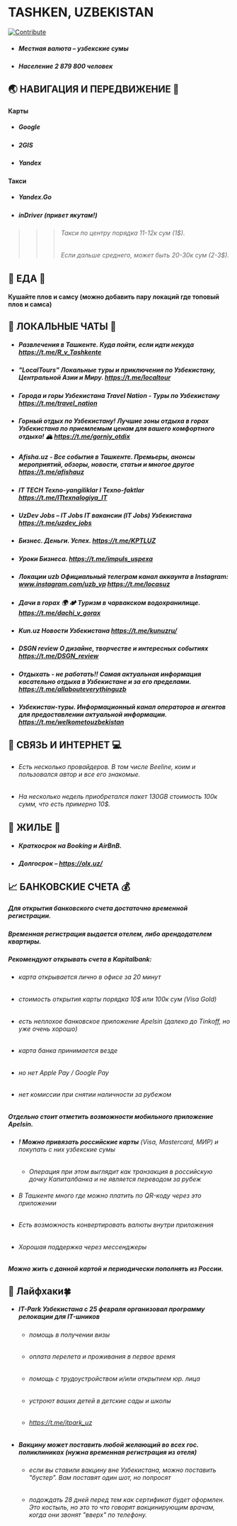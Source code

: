 # **TASHKEN, UZBEKISTAN**
[![Contribute](https://img.shields.io/badge/contribute-100000?style=for-the-badge&logo=github&logoColor=white)](https://github.com/deskntea/destinations/)
* ##### Местная валюта – узбекские сумы
* ##### Население 2 879 800 человек
## 🌏 НАВИГАЦИЯ И ПЕРЕДВИЖЕНИЕ 🚕
#### Карты
* ##### Google
* ##### 2GIS
* ##### Yandex
#### Такси
* ##### Yandex.Go
* ##### inDriver (привет якутам!)
>>> ###### Такси по центру порядка 11-12к сум (1$).
>>>  ###### Если дальше среднего, может быть 20-30к сум (2-3$).
## 🍔 ЕДА 🥙
#### Кушайте плов и самсу (можно добавить пару локаций где топовый плов и самса)
 ## 💬 ЛОКАЛЬНЫЕ ЧАТЫ 📧 
* ##### Развлечения в Ташкенте. Куда пойти, если идти некуда https://t.me/R_v_Tashkente
* ##### "LocalTours" Локальные туры и приключения по Узбекистану, Центральной Азии и Миру. https://t.me/localtour
* ##### Города и горы Узбекистана Travel Nation - Туры по Узбекистану https://t.me/travel_nation
* ##### Горный отдых по Узбекистану! Лучшие зоны отдыха в горах Узбекистана по приемлемым ценам для вашего комфортного отдыха! 🏔 https://t.me/gorniy_otdix
* ##### Afisha.uz - Все события в Ташкенте. Премьеры, анонсы мероприятий, обзоры, новости, статьи и многое другое https://t.me/afishauz
* ##### IT TECH Texno-yangiliklar I Texno-faktlar https://t.me/ITtexnalogiya_IT
* ##### UzDev Jobs – IT Jobs IT вакансии (IT Jobs) Узбекистана https://t.me/uzdev_jobs
* ##### Бизнес. Деньги. Успех. https://t.me/KPTLUZ
* ##### Уроки Бизнеса. https://t.me/impuls_uspexa
* ##### Локации uzb Официальный телеграм канал аккаунта в Instagram: www.instagram.com/uzb_vp https://t.me/locasuz
* ##### Дачи в горах  🌍 🏕 Туризм в чарвакском водохранилище. https://t.me/dachi_v_gorax
* ##### Kun.uz Новости Узбекистана https://t.me/kunuzru/
* ##### DSGN review О дизайне, творчестве и интересных событиях https://t.me/DSGN_review
* ##### Отдыхать - не работать!! Самая актуальная информация касательно отдыха в Узбекистане и за его пределами.  https://t.me/allabouteverythinguzb
* ##### Узбекистан-туры. Информационный канал операторов и агентов для предоставлении актуальной информации. https://t.me/welkometouzbekistan
## 📱 СВЯЗЬ И ИНТЕРНЕТ 💻
* ###### Есть несколько провайдеров. В том числе Beeline, коим и пользовался автор и все его знакомые.
* ###### На несколько недель приобретался пакет 130GB стоимость 100к сумм, что есть примерно 10$.
## 🏡 ЖИЛЬЕ 🏢
* ##### Краткосрок на Booking и AirBnB.
* ##### Долгосрок – https://olx.uz/
## 📈 БАНКОВСКИЕ СЧЕТА 💰
##### Для открытия банковского счета достаточно временной регистрации.
##### Временная регистрация выдается отелем, либо арендодателем квартиры.
##### Рекомендуют открывать счета в Kapitalbank:
* ###### карта открывается лично в офисе за 20 минут
* ###### стоимость открытия карты порядка 10$ или 100к сум (Visa Gold)
* ###### есть неплохое банковское приложение Apelsin (далеко до Tinkoff, но уже очень хорошо)
* ###### карта банка принимается везде
* ###### но нет Apple Pay / Google Pay 
* ###### нет комиссии при снятии наличности за рубежом
##### Отдельно стоит отметить возможности мобильного приложение Apelsin.
* ###### **! Можно привязать российские карты** (Visa, Mastercard, МИР) и покупать с них узбекские сумы
    * *Операция при этом выглядит как транзакция в российскую дочку Капиталбанка и не является переводом за рубеж*
* ###### В Ташкенте много где можно платить по QR-коду через это приложении
* ###### Есть возможность конвертировать валюты внутри приложения
* ###### Хорошая поддержка через мессенджеры
##### Можно жить с данной картой и периодически пополнять из России.        
## 🎯 Лайфхаки🍀

* ##### IT-Park Узбекистана с 25 февраля организовал программу релокации для IT-шников
    * ###### помощь в получении визы
    * ###### оплата перелета и проживания в первое время
    * ###### помощь с трудоустройством и/или открытием юр. лица
    * ###### устроют ваших детей в детские сады и школы
    * ###### https://t.me/itpark_uz
* ##### Вакцину может поставить любой желающий во всех гос. поликлиниках (нужна временная регистрация из отеля)
    * ###### если вы ставили вакцину вне Узбекистана, можно поставить "бустер". Вам поставят один шот, но попросят 
    * ###### подождать 28 дней перед тем как сертификат будет оформлен. Это костыль, но это то что говорят вакцинирующим врачам, когда они звонят "вверх" по телефону. 
